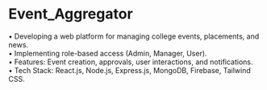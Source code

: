 # Event_Aggregator

• Developing a web platform for managing college events, placements, and news.  
• Implementing role-based access (Admin, Manager, User).  
• Features: Event creation, approvals, user interactions, and notifications.  
• Tech Stack: React.js, Node.js, Express.js, MongoDB, Firebase, Tailwind CSS.
